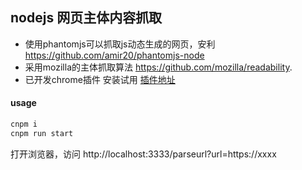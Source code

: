 ## nodejs 网页主体内容抓取

* 使用phantomjs可以抓取js动态生成的网页，安利 <a target="_blank" href="https://github.com/amir20/phantomjs-node">https://github.com/amir20/phantomjs-node</a>
* 采用mozilla的主体抓取算法 <a target="_blank" href="https://github.com/mozilla/readability">https://github.com/mozilla/readability</a>.
* 已开发chrome插件 安装试用 <a target="_blank" href="https://chrome.google.com/webstore/detail/primas-chrome-extension/knkjggfoefcejcppkeinpojgoolnejeg">插件地址</a>

#### usage

```sh
cnpm i
cnpm run start
```
打开浏览器，访问 http://localhost:3333/parseurl?url=https://xxxx
